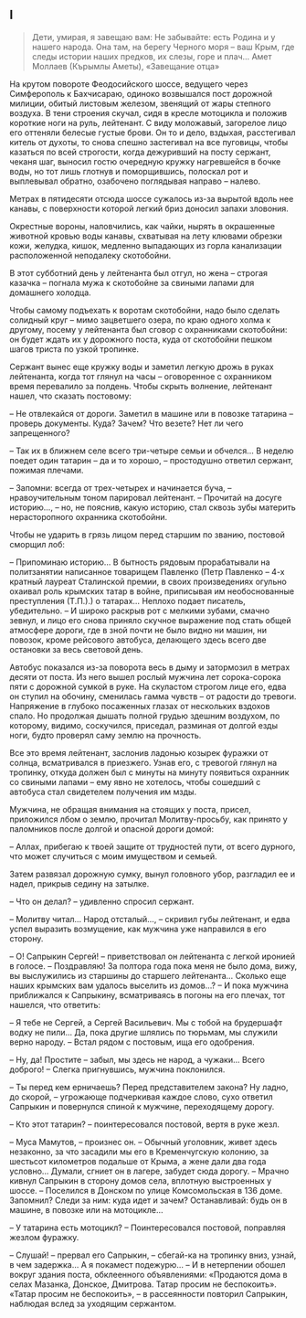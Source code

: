 ## I

> Дети, умирая, я завещаю вам: Не забывайте: есть Родина и у нашего народа.
> Она там, на берегу Черного моря – ваш Крым, где следы истории наших предков, их слезы, горе и плач…
> Амет Моллаев (Кърымлы Аметы), «Завещание отца»

На крутом повороте Феодосийского шоссе, ведущего через Симферополь к Бахчисараю, одиноко возвышался пост дорожной милиции, обитый листовым железом, звенящий от жары степного воздуха.
В тени строения скучал, сидя в кресле мотоцикла и положив короткие ноги на руль, лейтенант.
С виду моложавый, загорелое лицо его оттеняли белесые густые брови.
Он то и дело, вздыхая, расстегивал китель от духоты, то снова спешно застегивал на все пуговицы, чтобы казаться по всей строгости, когда дежуривший на посту сержант, чеканя шаг, выносил гостю очередную кружку нагревшейся в бочке воды, но тот лишь глотнув и поморщившись, полоскал рот и выплевывал обратно, озабочено поглядывая направо – налево.

Метрах в пятидесяти отсюда шоссе сужалось из-за вырытой вдоль нее канавы, с поверхности которой легкий бриз доносил запахи зловония.

Окрестные вороны, наловчились, как чайки, нырять в окрашенные животной кровью воды канавы, схватывая на лету клювами обрезки кожи, желудка, кишок, медленно выпадающих из горла канализации расположенной неподалеку скотобойни.

В этот субботний день у лейтенанта был отгул, но жена – строгая казачка – погнала мужа к скотобойне за свиными лапами для домашнего холодца.

Чтобы самому подъехать к воротам скотобойни, надо было сделать солидный круг – мимо зацветшего озера, по краю одного холма к другому, посему у лейтенанта был сговор с охранниками скотобойни: он будет ждать их у дорожного поста, куда от скотобойни пешком шагов триста по узкой тропинке.

Сержант вынес еще кружку воды и заметил легкую дрожь в руках лейтенанта, когда тот глянул на часы – оговоренное с охранником время перевалило за полдень.
Чтобы скрыть волнение, лейтенант нашел, что сказать постовому:

– Не отвлекайся от дороги.
Заметил в машине или в повозке татарина – проверь документы.
Куда?
Зачем?
Что везете?
Нет ли чего запрещенного?

– Так их в ближнем селе всего три-четыре семьи и обчелся…
В неделю поедет один татарин – да и то хорошо, – простодушно ответил сержант, пожимая плечами.

– Запомни: всегда от трех-четырех и начинается буча, – нравоучительным тоном парировал лейтенант.
– Прочитай на досуге историю…, – но, не пояснив, какую историю, стал сквозь зубы материть нерасторопного охранника скотобойни.

Чтобы не ударить в грязь лицом перед старшим по званию, постовой сморщил лоб:

– Припоминаю историю…
В бытность рядовым прорабатывали на политзанятии написанное товарищем Павленко (Петр Павленко – 4-х кратный лауреат Сталинской премии, в своих произведениях огульно охаивал роль крымских татар в войне, приписывая им необоснованные преступления (Т.П.).) о татарах…
Неплохо подает писатель, убедительно.
– И широко раскрыв рот с мелкими зубами, смачно зевнул, и лицо его снова приняло скучное выражение под стать общей атмосфере дороги, где в зной почти не было видно ни машин, ни повозок, кроме рейсового автобуса, делающего здесь всего две остановки за весь световой день.

Автобус показался из-за поворота весь в дыму и затормозил в метрах десяти от поста.
Из него вышел рослый мужчина лет сорока-сорока пяти с дорожной сумкой в руке.
На скуластом строгом лице его, едва он ступил на обочину, сменилась гамма чувств – от радости до тревоги.
Напряжение в глубоко посаженных глазах от нескольких вздохов спало.
Но продолжая дышать полной грудью здешним воздухом, по которому, видимо, соскучился, приседал, разминая от долгой езды ноги, будто проверял саму землю на прочность.

Все это время лейтенант, заслонив ладонью козырек фуражки от солнца, всматривался в приезжего.
Узнав его, с тревогой глянул на тропинку, откуда должен был с минуты на минуту появиться охранник со свиными лапами – ему явно не хотелось, чтобы сошедший с автобуса стал свидетелем получения им мзды.

Мужчина, не обращая внимания на стоящих у поста, присел, приложился лбом о землю, прочитал Молитву-просьбу, как принято у паломников после долгой и опасной дороги домой:

– Аллах, прибегаю к твоей защите от трудностей пути, от всего дурного, что может случиться с моим имуществом и семьей.

Затем развязал дорожную сумку, вынул головного убор, разгладил ее и надел, прикрыв седину на затылке.

– Что он делал?
– удивленно спросил сержант.

– Молитву читал…
Народ отсталый…, – скривил губы лейтенант, и едва успел выразить возмущение, как мужчина уже направился в его сторону.

– О!
Сапрыкин Сергей!
– приветствовал он лейтенанта с легкой иронией в голосе.
– Поздравляю!
За полтора года пока меня не было дома, вижу, вы выслужились из старшины до старшего лейтенанта…
Сколько еще наших крымских вам удалось выселить из домов…?
– И пока мужчина приближался к Сапрыкину, всматриваясь в погоны на его плечах, тот нашелся, что ответить:

– Я тебе не Сергей, а Сергей Васильевич.
Мы с тобой на брудершафт водку не пили…
Да, пока другие шлялись по тюрьмам, мы служили верно народу.
– Встал рядом с постовым, ища его одобрения.

– Ну, да!
Простите – забыл, мы здесь не народ, а чужаки…
Всего доброго!
– Слегка пригнувшись, мужчина поклонился.

– Ты перед кем ерничаешь?
Перед представителем закона?
Ну ладно, до скорой, – угрожающе подчеркивая каждое слово, сухо ответил Сапрыкин и повернулся спиной к мужчине, переходящему дорогу.

– Кто этот татарин?
– поинтересовался постовой, вертя в руке жезл.

– Муса Мамутов, – произнес он.
– Обычный уголовник, живет здесь незаконно, за что засадили мы его в Кременчугскую колонию, за шестьсот километров подальше от Крыма, а жене дали два года условно…
Думали, сгниет он в лагере, забудет сюда дорогу.
– Мрачно кивнул Сапрыкин в сторону домов села, вплотную выстроенных у шоссе.
– Поселился в Донском по улице Комсомольская в 136 доме.
Запомнил?
Следи за ним: куда идет и зачем?
Останавливай: будь он в машине, в повозке или на мотоцикле…

– У татарина есть мотоцикл?
– Поинтересовался постовой, поправляя жезлом фуражку.

– Слушай!
– прервал его Сапрыкин, – сбегай-ка на тропинку вниз, узнай, в чем задержка…
А я покамест подежурю…
– И в нетерпении обошел вокруг здания поста, обклеенного объявлениями: «Продаются дома в селах Мазанка, Донское, Дмитрова.
Татар просим не беспокоить».
«Татар просим не беспокоить», – в рассеянности повторил Сапрыкин, наблюдая вслед за уходящим сержантом.

